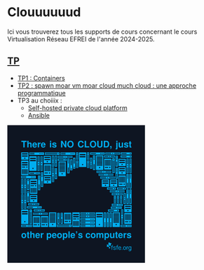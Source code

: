 # Clouuuuuud

Ici vous trouverez tous les supports de cours concernant le cours Virtualisation Réseau EFREI de l'année 2024-2025.

## [TP](./tp/README.md)

- [TP1 : Containers](./tp/1/README.md)
- [TP2 : spawn moar vm moar cloud much cloud : une approche programmatique](./tp/2/README.md)
- TP3 au choiiix :
  - [Self-hosted private cloud platform](./3-one/README.md)
  - [Ansible](./3-ansible/README.md)

![No Cloud](./img/fsfe_nocloud.png)
